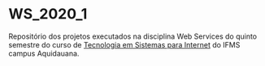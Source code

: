  # WS_2020_1

 Repositório dos projetos executados na disciplina Web Services do quinto semestre do curso de [Tecnologia em Sistemas para Internet](https://www.ifms.edu.br/campi/campus-aquidauana/cursos/graduacao/sistemas-para-internet/sistemas-para-internet) do IFMS  campus Aquidauana.